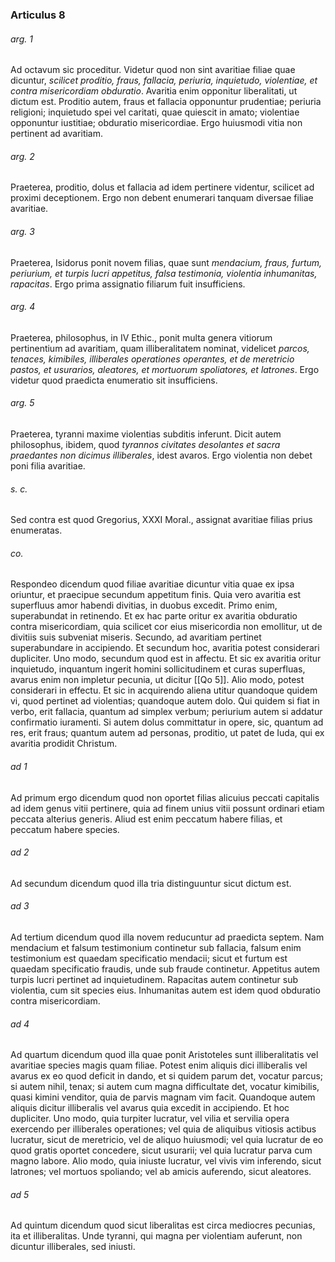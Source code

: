 ### Articulus 8

###### arg. 1
Ad octavum sic proceditur. Videtur quod non sint avaritiae filiae quae dicuntur, *scilicet proditio, fraus, fallacia, periuria, inquietudo, violentiae, et contra misericordiam obduratio*. Avaritia enim opponitur liberalitati, ut dictum est. Proditio autem, fraus et fallacia opponuntur prudentiae; periuria religioni; inquietudo spei vel caritati, quae quiescit in amato; violentiae opponuntur iustitiae; obduratio misericordiae. Ergo huiusmodi vitia non pertinent ad avaritiam.

###### arg. 2
Praeterea, proditio, dolus et fallacia ad idem pertinere videntur, scilicet ad proximi deceptionem. Ergo non debent enumerari tanquam diversae filiae avaritiae.

###### arg. 3
Praeterea, Isidorus ponit novem filias, quae sunt *mendacium, fraus, furtum, periurium, et turpis lucri appetitus, falsa testimonia, violentia inhumanitas, rapacitas*. Ergo prima assignatio filiarum fuit insufficiens.

###### arg. 4
Praeterea, philosophus, in IV Ethic., ponit multa genera vitiorum pertinentium ad avaritiam, quam illiberalitatem nominat, videlicet *parcos, tenaces, kimibiles, illiberales operationes operantes, et de meretricio pastos, et usurarios, aleatores, et mortuorum spoliatores, et latrones*. Ergo videtur quod praedicta enumeratio sit insufficiens.

###### arg. 5
Praeterea, tyranni maxime violentias subditis inferunt. Dicit autem philosophus, ibidem, quod *tyrannos civitates desolantes et sacra praedantes non dicimus illiberales*, idest avaros. Ergo violentia non debet poni filia avaritiae.

###### s. c.
Sed contra est quod Gregorius, XXXI Moral., assignat avaritiae filias prius enumeratas.

###### co.
Respondeo dicendum quod filiae avaritiae dicuntur vitia quae ex ipsa oriuntur, et praecipue secundum appetitum finis. Quia vero avaritia est superfluus amor habendi divitias, in duobus excedit. Primo enim, superabundat in retinendo. Et ex hac parte oritur ex avaritia obduratio contra misericordiam, quia scilicet cor eius misericordia non emollitur, ut de divitiis suis subveniat miseris. Secundo, ad avaritiam pertinet superabundare in accipiendo. Et secundum hoc, avaritia potest considerari dupliciter. Uno modo, secundum quod est in affectu. Et sic ex avaritia oritur inquietudo, inquantum ingerit homini sollicitudinem et curas superfluas, avarus enim non impletur pecunia, ut dicitur [[Qo 5]]. Alio modo, potest considerari in effectu. Et sic in acquirendo aliena utitur quandoque quidem vi, quod pertinet ad violentias; quandoque autem dolo. Qui quidem si fiat in verbo, erit fallacia, quantum ad simplex verbum; periurium autem si addatur confirmatio iuramenti. Si autem dolus committatur in opere, sic, quantum ad res, erit fraus; quantum autem ad personas, proditio, ut patet de Iuda, qui ex avaritia prodidit Christum.

###### ad 1
Ad primum ergo dicendum quod non oportet filias alicuius peccati capitalis ad idem genus vitii pertinere, quia ad finem unius vitii possunt ordinari etiam peccata alterius generis. Aliud est enim peccatum habere filias, et peccatum habere species.

###### ad 2
Ad secundum dicendum quod illa tria distinguuntur sicut dictum est.

###### ad 3
Ad tertium dicendum quod illa novem reducuntur ad praedicta septem. Nam mendacium et falsum testimonium continetur sub fallacia, falsum enim testimonium est quaedam specificatio mendacii; sicut et furtum est quaedam specificatio fraudis, unde sub fraude continetur. Appetitus autem turpis lucri pertinet ad inquietudinem. Rapacitas autem continetur sub violentia, cum sit species eius. Inhumanitas autem est idem quod obduratio contra misericordiam.

###### ad 4
Ad quartum dicendum quod illa quae ponit Aristoteles sunt illiberalitatis vel avaritiae species magis quam filiae. Potest enim aliquis dici illiberalis vel avarus ex eo quod deficit in dando, et si quidem parum det, vocatur parcus; si autem nihil, tenax; si autem cum magna difficultate det, vocatur kimibilis, quasi kimini venditor, quia de parvis magnam vim facit. Quandoque autem aliquis dicitur illiberalis vel avarus quia excedit in accipiendo. Et hoc dupliciter. Uno modo, quia turpiter lucratur, vel vilia et servilia opera exercendo per illiberales operationes; vel quia de aliquibus vitiosis actibus lucratur, sicut de meretricio, vel de aliquo huiusmodi; vel quia lucratur de eo quod gratis oportet concedere, sicut usurarii; vel quia lucratur parva cum magno labore. Alio modo, quia iniuste lucratur, vel vivis vim inferendo, sicut latrones; vel mortuos spoliando; vel ab amicis auferendo, sicut aleatores.

###### ad 5
Ad quintum dicendum quod sicut liberalitas est circa mediocres pecunias, ita et illiberalitas. Unde tyranni, qui magna per violentiam auferunt, non dicuntur illiberales, sed iniusti.

